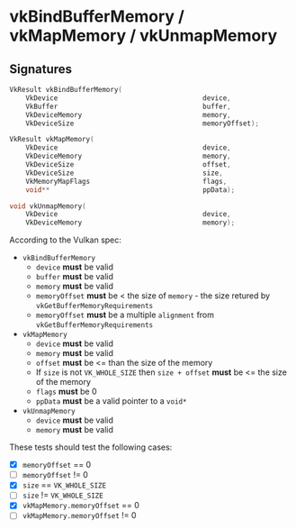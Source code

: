 # vkBindBufferMemory / vkMapMemory / vkUnmapMemory

## Signatures
```c++
VkResult vkBindBufferMemory(
    VkDevice                                    device,
    VkBuffer                                    buffer,
    VkDeviceMemory                              memory,
    VkDeviceSize                                memoryOffset);

VkResult vkMapMemory(
    VkDevice                                    device,
    VkDeviceMemory                              memory,
    VkDeviceSize                                offset,
    VkDeviceSize                                size,
    VkMemoryMapFlags                            flags,
    void**                                      ppData);

void vkUnmapMemory(
    VkDevice                                    device,
    VkDeviceMemory                              memory);
```

According to the Vulkan spec:
- `vkBindBufferMemory`
  - `device` **must** be valid
  - `buffer` **must** be valid
  - `memory` **must** be valid
  - `memoryOffset` **must** be < the size of `memory` - the size retured by
    `vkGetBufferMemoryRequirements`
  - `memoryOffset` **must** be a multiple `alignment` from
    `vkGetBufferMemoryRequirements`
- `vkMapMemory`
  - `device` **must** be valid
  - `memory` **must** be valid
  - `offset` **must** be <= than the size of the memory
  - If `size` is not `VK_WHOLE_SIZE` then `size + offset` **must** be <= the
    size of the memory
  - `flags` **must** be 0
  - `ppData` **must** be a valid pointer to a `void*`
- `vkUnmapMemory`
  - `device` **must** be valid
  - `memory` **must** be valid

These tests should test the following cases:
- [x] `memoryOffset` == 0
- [ ] `memoryOffset` != 0
- [x] `size` == `VK_WHOLE_SIZE`
- [ ] `size` != `VK_WHOLE_SIZE`
- [x] `vkMapMemory.memoryOffset` == 0
- [ ] `vkMapMemory.memoryOffset` != 0